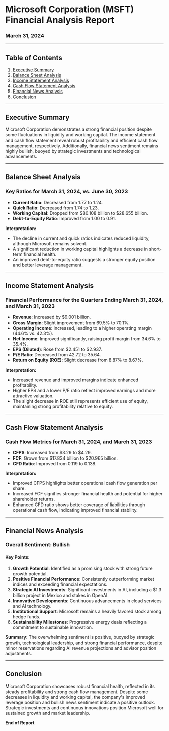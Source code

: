 # Microsoft Corporation (MSFT) Financial Analysis Report
### March 31, 2024

---

## Table of Contents
1. [Executive Summary](#executive-summary)
2. [Balance Sheet Analysis](#balance-sheet-analysis)
3. [Income Statement Analysis](#income-statement-analysis)
4. [Cash Flow Statement Analysis](#cash-flow-statement-analysis)
5. [Financial News Analysis](#financial-news-analysis)
6. [Conclusion](#conclusion)

---

## Executive Summary

Microsoft Corporation demonstrates a strong financial position despite some fluctuations in liquidity and working capital. The income statement and cash flow statement reveal robust profitability and efficient cash flow management, respectively. Additionally, financial news sentiment remains highly bullish, buoyed by strategic investments and technological advancements.

---

## Balance Sheet Analysis

### Key Ratios for March 31, 2024, vs. June 30, 2023

- **Current Ratio**: Decreased from 1.77 to 1.24.
- **Quick Ratio**: Decreased from 1.74 to 1.23.
- **Working Capital**: Dropped from $80.108 billion to $28.655 billion.
- **Debt-to-Equity Ratio**: Improved from 1.00 to 0.91.

**Interpretation:**
- The decline in current and quick ratios indicates reduced liquidity, although Microsoft remains solvent.
- A significant reduction in working capital highlights a decrease in short-term financial health.
- An improved debt-to-equity ratio suggests a stronger equity position and better leverage management.

---

## Income Statement Analysis

### Financial Performance for the Quarters Ending March 31, 2024, and March 31, 2023

- **Revenue**: Increased by $9.001 billion.
- **Gross Margin**: Slight improvement from 69.5% to 70.1%.
- **Operating Income**: Increased, leading to a higher operating margin (44.6% vs. 42.3%).
- **Net Income**: Improved significantly, raising profit margin from 34.6% to 35.4%.
- **EPS (Diluted)**: Rose from $2.451 to $2.937.
- **P/E Ratio**: Decreased from 42.72 to 35.64.
- **Return on Equity (ROE)**: Slight decrease from 8.87% to 8.67%.

**Interpretation:**
- Increased revenue and improved margins indicate enhanced profitability.
- Higher EPS and a lower P/E ratio reflect improved earnings and more attractive valuation.
- The slight decrease in ROE still represents efficient use of equity, maintaining strong profitability relative to equity.

---

## Cash Flow Statement Analysis

### Cash Flow Metrics for March 31, 2024, and March 31, 2023

- **CFPS**: Increased from $3.29 to $4.29.
- **FCF**: Grown from $17.834 billion to $20.965 billion.
- **CFD Ratio**: Improved from 0.119 to 0.138.

**Interpretation:**
- Improved CFPS highlights better operational cash flow generation per share.
- Increased FCF signifies stronger financial health and potential for higher shareholder returns.
- Enhanced CFD ratio shows better coverage of liabilities through operational cash flow, indicating improved financial stability.

---

## Financial News Analysis

### Overall Sentiment: Bullish

#### Key Points:
1. **Growth Potential**: Identified as a promising stock with strong future growth potential.
2. **Positive Financial Performance**: Consistently outperforming market indices and exceeding financial expectations.
3. **Strategic AI Investments**: Significant investments in AI, including a $1.3 billion project in Mexico and stakes in OpenAI.
4. **Innovative Developments**: Continuous advancements in cloud services and AI technology.
5. **Institutional Support**: Microsoft remains a heavily favored stock among hedge funds.
6. **Sustainability Milestones**: Progressive energy deals reflecting a commitment to sustainable innovation.

**Summary:**
The overwhelming sentiment is positive, buoyed by strategic growth, technological leadership, and strong financial performance, despite minor reservations regarding AI revenue projections and advisor position adjustments.

---

## Conclusion

Microsoft Corporation showcases robust financial health, reflected in its steady profitability and strong cash flow management. Despite some decreases in liquidity and working capital, the company's improved leverage position and bullish news sentiment indicate a positive outlook. Strategic investments and continuous innovations position Microsoft well for sustained growth and market leadership.

**End of Report**
